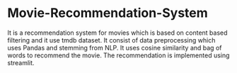 # Movie-Recommendation-System
It is a recommendation system for movies which is based on content based filtering and it use tmdb dataset. It consist of data preprocessing which uses Pandas and stemming from NLP. It uses cosine similarity and bag of words to recommend the movie. The recommendation is implemented using streamlit.
